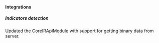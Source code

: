 
#### Integrations

##### Indicators detection

Updated the CoreIRApiModule with support for getting binary data from server.